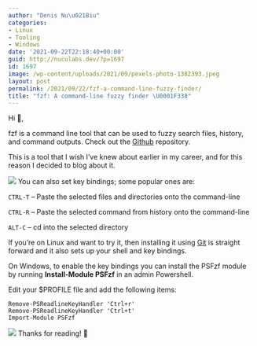 ```yaml
---
author: "Denis Nu\u021Biu"
categories:
- Linux
- Tooling
- Windows
date: '2021-09-22T22:18:40+00:00'
guid: http://nuculabs.dev/?p=1697
id: 1697
image: /wp-content/uploads/2021/09/pexels-photo-1382393.jpeg
layout: post
permalink: /2021/09/22/fzf-a-command-line-fuzzy-finder/
title: "fzf: A command-line fuzzy finder \U0001F338"
---
```

Hi 👋,


fzf is a command line tool that can be used to fuzzy search files, history, and command outputs. Check out the [Github](https://github.com/junegunn/fzf) repository.


This is a tool that I wish I’ve knew about earlier in my career, and for this reason I decided to blog about it.


![](/wp-content/uploads/2021/09/image-3.png?w=1024)
You can also set key bindings; some popular ones are:


`
CTRL-T
` – Paste the selected files and directories onto the command-line


`
CTRL-R
` – Paste the selected command from history onto the command-line


`
ALT-C
` – cd into the selected directory


If you’re on Linux and want to try it, then installing it using [Git](https://github.com/junegunn/fzf#using-git) is straight forward and it also sets up your shell and key bindings.


On Windows, to enable the key bindings you can install the PSFzf module by running **Install-Module PSFzf** in an admin Powershell.


Edit your $PROFILE file and add the following items:


```
Remove-PSReadlineKeyHandler 'Ctrl+r'
Remove-PSReadlineKeyHandler 'Ctrl+t'
Import-Module PSFzf
```


![](/wp-content/uploads/2021/09/image-4.png?w=1024)
Thanks for reading! 🍻